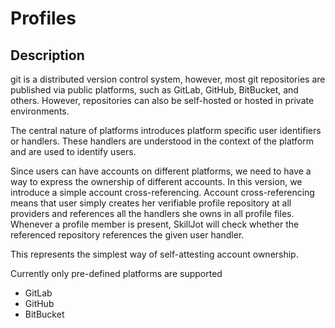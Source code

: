 # Profiles

## Description

git is a distributed version control system, however, most git repositories are published via public platforms, such as GitLab, GitHub, BitBucket, and others. However, repositories can also be self-hosted or hosted in private environments.

The central nature of platforms introduces platform specific user identifiers or handlers. These handlers are understood in the context of the platform and are used to identify users.

Since users can have accounts on different platforms, we need to have a way to express the ownership of different accounts. In this version, we introduce a simple account cross-referencing. Account cross-referencing means that user simply creates her verifiable profile repository at all providers and references all the handlers she owns in all profile files. Whenever a profile member is present, SkillJot will check whether the referenced repository references the given user handler.

This represents the simplest way of self-attesting account ownership.

Currently only pre-defined platforms are supported

- GitLab
- GitHub
- BitBucket
